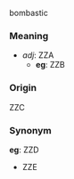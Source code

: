 bombastic
### Meaning
+ _adj_: ZZA
	+ __eg__: ZZB

### Origin

ZZC

### Synonym

__eg__: ZZD

+ ZZE


